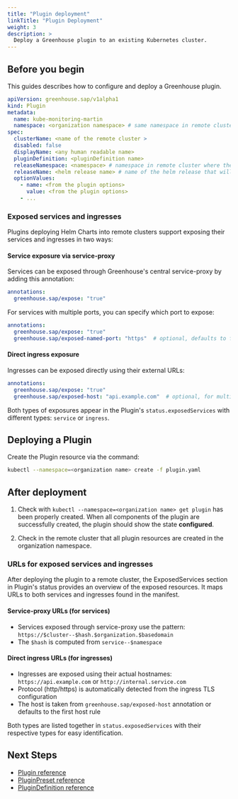 ```yaml
---
title: "Plugin deployment"
linkTitle: "Plugin Deployment"
weight: 3
description: >
  Deploy a Greenhouse plugin to an existing Kubernetes cluster.
---
```


## Before you begin

This guides describes how to configure and deploy a Greenhouse plugin.

```yaml
apiVersion: greenhouse.sap/v1alpha1
kind: Plugin
metadata:
  name: kube-monitoring-martin
  namespace: <organization namespace> # same namespace in remote cluster for resources
spec:
  clusterName: <name of the remote cluster >
  disabled: false
  displayName: <any human readable name>
  pluginDefinition: <pluginDefinition name>
  releaseNamespace: <namespace> # namespace in remote cluster where the plugin is deployed
  releaseName: <helm release name> # name of the helm release that will be created
  optionValues:
    - name: <from the plugin options>
      value: <from the plugin options>
    - ...
```

### Exposed services and ingresses

Plugins deploying Helm Charts into remote clusters support exposing their services and ingresses in two ways:

#### Service exposure via service-proxy

Services can be exposed through Greenhouse's central service-proxy by adding this annotation:

```yaml
annotations:
  greenhouse.sap/expose: "true"
```

For services with multiple ports, you can specify which port to expose:

```yaml
annotations:
  greenhouse.sap/expose: "true"
  greenhouse.sap/exposed-named-port: "https"  # optional, defaults to first port
```

#### Direct ingress exposure

Ingresses can be exposed directly using their external URLs:

```yaml
annotations:
  greenhouse.sap/expose: "true"
  greenhouse.sap/exposed-host: "api.example.com"  # optional, for multi-host ingresses
```

Both types of exposures appear in the Plugin's `status.exposedServices` with different types: `service` or `ingress`.

## Deploying a Plugin

Create the Plugin resource via the command:

```bash
kubectl --namespace=<organization name> create -f plugin.yaml
```

## After deployment

1. Check with `kubectl --namespace=<organization name> get plugin` has been properly created. When all components of the plugin are successfully created, the plugin should show the state **configured**.

2. Check in the remote cluster that all plugin resources are created in the organization namespace.

### URLs for exposed services and ingresses

After deploying the plugin to a remote cluster, the ExposedServices section in Plugin's status provides an overview of the exposed resources. It maps URLs to both services and ingresses found in the manifest.

#### Service-proxy URLs (for services)

- Services exposed through service-proxy use the pattern: `https://$cluster--$hash.$organization.$basedomain`
- The `$hash` is computed from `service--$namespace`

#### Direct ingress URLs (for ingresses)

- Ingresses are exposed using their actual hostnames: `https://api.example.com` or `http://internal.service.com`
- Protocol (http/https) is automatically detected from the ingress TLS configuration
- The host is taken from `greenhouse.sap/exposed-host` annotation or defaults to the first host rule

Both types are listed together in `status.exposedServices` with their respective types for easy identification.

## Next Steps

- [Plugin reference](./../../reference/components/plugin)
- [PluginPreset reference](./../../reference/components/pluginpreset)
- [PluginDefinition reference](./../../reference/components/plugindefinition)
